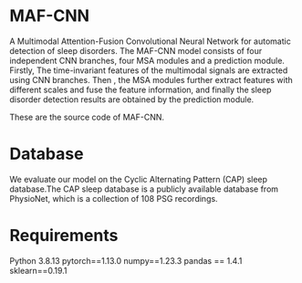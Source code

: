 # MAF-CNN
A Multimodal Attention-Fusion Convolutional Neural Network for automatic detection of sleep disorders.
The MAF-CNN model consists of four independent CNN branches, four MSA modules and a prediction module. Firstly, The time-invariant features of the multimodal signals are extracted using CNN branches. Then , the MSA modules further extract features with different scales and fuse the feature information, and finally the sleep disorder detection results are obtained by the prediction module.

These are the source code of MAF-CNN.
# Database
We evaluate our model on the Cyclic Alternating Pattern (CAP) sleep database.The CAP sleep database is a publicly available database from PhysioNet, which is a collection of 108 PSG recordings.
# Requirements
Python 3.8.13
pytorch==1.13.0
numpy==1.23.3
pandas == 1.4.1
sklearn==0.19.1

